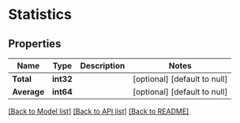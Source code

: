 # Statistics

## Properties
Name | Type | Description | Notes
------------ | ------------- | ------------- | -------------
**Total** | **int32** |  | [optional] [default to null]
**Average** | **int64** |  | [optional] [default to null]

[[Back to Model list]](../README.md#documentation-for-models) [[Back to API list]](../README.md#documentation-for-api-endpoints) [[Back to README]](../README.md)

